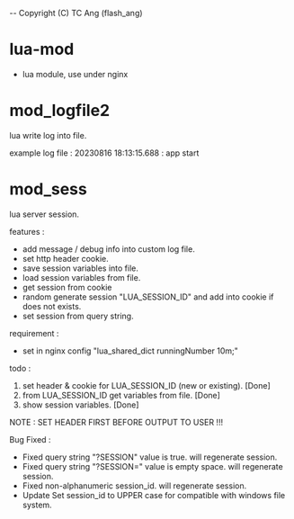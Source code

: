 -- Copyright (C) TC Ang (flash_ang)
# lua-mod
* lua module, use under nginx

# mod_logfile2
lua write log into file.

example log file : 
20230816 18:13:15.688 : app start 



# mod_sess
lua server session.

features :

* add message / debug info into custom log file.
* set http header cookie.
* save session variables into file.
* load session variables from file.
* get session from cookie
* random generate session "LUA_SESSION_ID" and add into cookie if does not exists.
* set session from query string.

requirement :

* set in nginx config "lua_shared_dict runningNumber 10m;"

todo :
1. set header & cookie for LUA_SESSION_ID (new or existing). [Done]
2. from LUA_SESSION_ID get variables from file. [Done]
3. show session variables. [Done]

NOTE : SET HEADER FIRST BEFORE OUTPUT TO USER !!!

Bug Fixed : 
* Fixed query string "?SESSION" value is true. will regenerate session.
* Fixed query string "?SESSION=" value is empty space. will regenerate session.
* Fixed non-alphanumeric session_id. will regenerate session.
* Update Set session_id to UPPER case for compatible with windows file system.
